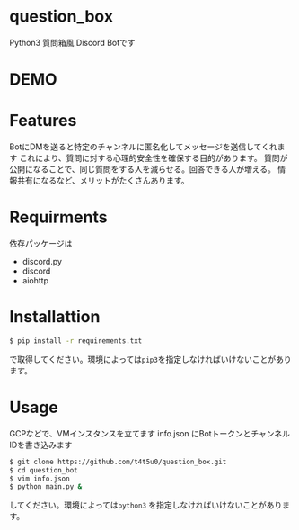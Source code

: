 # question_box

Python3 質問箱風 Discord Botです

# DEMO

# Features
BotにDMを送ると特定のチャンネルに匿名化してメッセージを送信してくれます
これにより、質問に対する心理的安全性を確保する目的があります。
質問が公開になることで、同じ質問をする人を減らせる。回答できる人が増える。
情報共有になるなど、メリットがたくさんあります。

# Requirments
依存パッケージは

- discord.py
- discord
- aiohttp

# Installattion
```bash
$ pip install -r requirements.txt
```
で取得してください。環境によっては`pip3`を指定しなければいけないことがあります。

# Usage
GCPなどで、VMインスタンスを立てます
info.json にBotトークンとチャンネルIDを書き込みます

```bash
$ git clone https://github.com/t4t5u0/question_box.git
$ cd question_bot
$ vim info.json
$ python main.py &
```
してください。環境によっては`python3` を指定しなければいけないことがあります。
